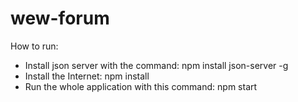 # wew-forum

How to run:
 - Install json server with the command:
	npm install json-server -g
 - Install the Internet:
	npm install
 - Run the whole application with this command:
    npm start